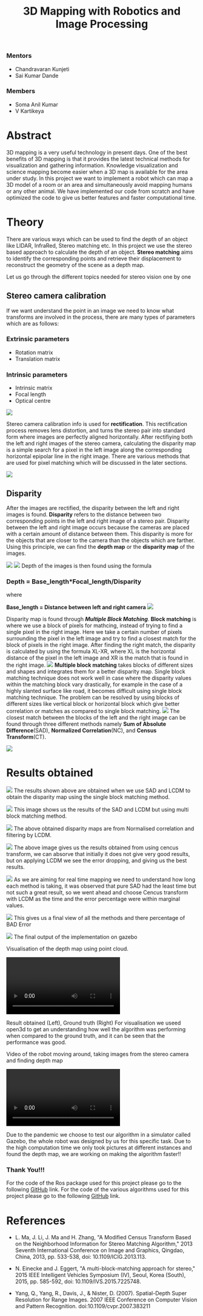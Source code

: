 ﻿---
layout: post
title: "3D Mapping with Robotics and Image Processing"
description: "<TODO>"
categories: diode
thumbnail: "3d-imaging-using-stereo-vision.png"
---

### Mentors
-   Chandravaran Kunjeti
-   Sai Kumar Dande

### Members
-   Soma Anil Kumar
-   V Kartikeya
 
# Abstract
3D mapping is a very useful technology in present days. One of the best  benefits of 3D mapping  is that it provides the latest technical methods for  visualization and gathering information. Knowledge visualization and science  mapping become easier when a 3D map is available for the area under study.  In this project we want to implement a robot which can map a 3D model of a  room or an area and simultaneously avoid mapping humans or any other  animal. We have implemented our code from scratch and have optimized the  code to give us better features and faster computational time.

# Theory
There are various ways which can be used to find the depth of an object like LIDAR, InfraRed, Stereo matching etc.
In this project we use the stereo based approach to calculate the depth of an object. **Stereo matching** aims to identify the corresponding points and retrieve their displacement to reconstruct the geometry of the scene as a depth map. 

Let us go through the different topics needed for stereo vision one by one

## Stereo camera calibration
If we want understand the point in an image we need to know what transforms are involved in the process, there are many types of parameters which are as follows:
### Extrinsic parameters
- Rotation matrix
- Translation matrix

### Intrinsic parameters
- Intrinsic matrix
- Focal length
- Optical centre

![](/virtual-expo/assets/img/diode/3dmapping_img1.PNG)

Stereo camera calibration info is used for **rectification**.
This rectification process removes lens distortion, and turns the stereo pair into standard form where images are perfectly aligned horizontally.  After rectifiying both the left and right images of the stereo camera, calculating the disparity map is a simple search for a pixel in the left image along the corresponding horizontal epipolar line in the right image. There are various methods that are used for pixel matching which will be discussed in the later sections.


![](/virtual-expo/assets/img/diode/3dmapping_img2.PNG)

## Disparity
After the images are rectified, the disparity between the left and right images is found. **Disparity** refers to the distance between two corresponding points in the left and right image of a stereo pair. Disparity between the left and right image occurs because the cameras are placed with a certain amount of distance between them. This disparity is more for the objects that are closer to the camera than the objects which are farther. Using this principle, we can find the **depth map** or the **disparity map** of the images.

![](/virtual-expo/assets/img/diode/3dmapping_img4.PNG)
![](/virtual-expo/assets/img/diode/3dmapping_img3.PNG)
Depth of the images is then found using the formula 

### Depth = Base_length*Focal_length/Disparity
where 

 **Base_length = Distance between left and right camera**
 ![](/virtual-expo/assets/img/diode/3dmapping_img5.PNG)

 Disparity map is found through ***Multiple Block Matching***.
 **Block matching** is where we use a block of pixels for mathcing, instead of trying to find a single pixel in the right image. Here we take a certain number of pixels surrounding the pixel in the left image and try to find a closest match for the block of pixels in the right image. After finding the right match, the disparity is calculated by using the formula XL-XR, where XL is the horizontal distance of the pixel in the left image and XR is the match that is found in the right image.
 ![](/virtual-expo/assets/img/diode/3dmapping_img6.PNG)
 **Multiple block matching** takes blocks of different sizes and shapes and integrates them for a better disparity map. Single block matching technique does not work well in case where the disparity values within the matching block vary drastically, for example in the case of a highly slanted surface like road, it becomes difficult using single block matching technique. The problem can be resolved by using blocks of different sizes like vertical block or horizontal block which give better correlation or matches as compared to single block matching. 
 ![](/virtual-expo/assets/img/diode/3dmapping_img7.PNG)
 The closest match between the blocks of the left and the right image can be found through three different methods namely **Sum of Absolute Difference**(SAD), **Normalized Correlation**(NC), and **Census Transform**(CT).

  ![](/virtual-expo/assets/img/diode/3dmapping_img8.PNG)

 # Results obtained

 ![](/virtual-expo/assets/img/diode/3dmapping_img9.PNG)
The results shown above are obtained when we use SAD and LCDM to obtain the disparity map using the single block matching method.

 ![](/virtual-expo/assets/img/diode/3dmapping_img10.PNG)
 This image shows us the results of the SAD and LCDM but using multi block matching method. 

 ![](/virtual-expo/assets/img/diode/3dmapping_img11.PNG)
 The above obtained disparity maps are from Normalised correlation  and filtering by LCDM.

 ![](/virtual-expo/assets/img/diode/3dmapping_img12.PNG)
 The above image gives us the results obtained from using cencus transform, we can absorve that initially it does not give very good results, but on applying LCDM we see the error dropping, and giving us the best results. 

 ![](/virtual-expo/assets/img/diode/3dmapping_img13.PNG)
 As we are aiming for real time mapping we need to understand how long each method is taking, it was observed that pure SAD had the least time but not such a great result, so we went ahead and choose Cencus transform with LCDM as the time and the error percentage were within marginal values.

 ![](/virtual-expo/assets/img/diode/3dmapping_img14.PNG)
 This gives us a final view of all the methods and there percentage of BAD Error

![](/virtual-expo/assets/img/diode/3dmapping_img15.PNG)
The final output of the implementation on gazebo

Visualisation of the depth map using point cloud. 

<video controls autoplay>
 <source src="/virtual-expo/assets/img/diode/3dmapping_vid1.mp4" type="video/mp4">
</video>

 Result obtained (Left), Ground truth (Right)
 For visualisation we useed open3d to get an understanding how well the algorithm was performing when compared to the ground truth, and it can be seen that the performance was good. 

Video of the robot moving around, taking images from the stereo camera and finding depth map

<video controls>
 <source src="/virtual-expo/assets/img/diode/3dmapping_vid2.mp4" type="video/mp4">
</video>

 Due to the pandemic we choose to test our algorithm in a simulator called Gazebo, the whole robot was designed by us for this specific task. Due to the high computation time we only took pictures at different instances and found the depth map, we are working on making the algorithm faster!! 

### Thank You!!!

For the code of the Ros package used for this project please go to the following [GitHub](https://github.com/IEEE-NITK/3_D_Mapping_and_Localization.git) link. 
For the code of the various algorithms used for this project please go to the following [GitHub](https://github.com/chandravaran/Stereo_camera_3D_map_generation.git) link.  

# References
- L. Ma, J. Li, J. Ma and H. Zhang, "A Modified Census Transform Based on the Neighborhood Information for Stereo Matching Algorithm," 2013 Seventh International Conference on Image and Graphics, Qingdao, China, 2013, pp. 533-538, doi: 10.1109/ICIG.2013.113.

- N. Einecke and J. Eggert, "A multi-block-matching approach for stereo," 2015 IEEE Intelligent Vehicles Symposium (IV), Seoul, Korea (South), 2015, pp. 585-592, doi: 10.1109/IVS.2015.7225748. 

- Yang, Q., Yang, R., Davis, J., & Nister, D. (2007). Spatial-Depth Super Resolution for Range Images. 2007 IEEE Conference on Computer Vision and Pattern Recognition. doi:10.1109/cvpr.2007.383211

 

 




